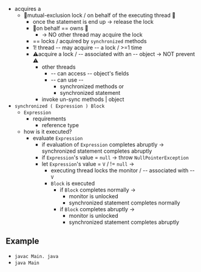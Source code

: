 * acquires a 
  * 👀mutual-exclusion lock / on behalf of the executing thread 👀
    * once the statement is end up -> release the lock
    * 👀on behalf == owns 👀
      * -> NO other thread may acquire the lock
    * == locks / acquired by `synchronized` methods
    * 1! thread -- may acquire -- a lock / >=1 time
    * ⚠️acquire a lock / -- associated with an -- object -> NOT prevent ⚠️
      * other threads
        * -- can access -- object's fields
        * -- can use -- 
          * synchronized methods or
          * synchronized statement
      * invoke un-sync methods | object
* `synchronized ( Expression ) Block`
  * `Expression`
    * requirements
      * reference type
  * how is it executed?
    * evaluate `Expression`
      * if evaluation of `Expression` completes abruptly -> synchronized statement completes abruptly
      * if `Expression`'s value = `null` -> throw `NullPointerException`
      * let `Expression`'s value = `V` / != `null` -> 
        * executing thread locks the monitor / -- associated with -- `V` 
        * `Block` is executed
          * if `Block` completes normally -> 
            * monitor is unlocked
            * synchronized statement completes normally
          * if `Block` completes abruptly ->
            * monitor is unlocked
            * synchronized statement completes abruptly

## Example
* `javac Main. java`
* `java Main`